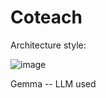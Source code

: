 # Coteach

Architecture style:

![image](https://github.com/user-attachments/assets/d04a338b-4558-4eb8-b873-c64837b4bd53)



Gemma -- LLM used 

